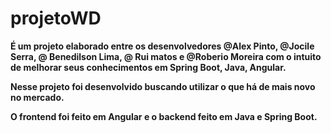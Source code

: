 # projetoWD
**É um projeto elaborado entre os desenvolvedores @Alex Pinto, @Jocile Serra, @ Benedilson Lima, @ Rui matos e @Roberio Moreira com o intuito de melhorar seus conhecimentos em Spring Boot, Java, Angular.**

**Nesse projeto foi desenvolvido buscando utilizar o que há de mais novo no mercado.** 

**O frontend foi feito em Angular e o backend feito em Java e Spring Boot.**